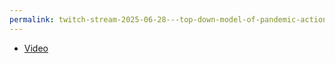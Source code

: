 ```yaml
---
permalink: twitch-stream-2025-06-28---top-down-model-of-pandemic-action-network
---
```


- [Video](https://www.twitch.tv/videos/2498374249)
